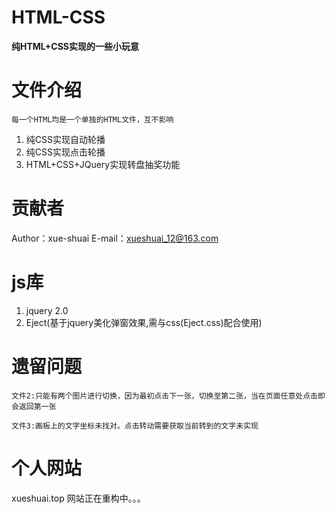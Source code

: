 # HTML-CSS
**纯HTML+CSS实现的一些小玩意**

# 文件介绍
```每一个HTML均是一个单独的HTML文件，互不影响```
1. 纯CSS实现自动轮播
2. 纯CSS实现点击轮播
3. HTML+CSS+JQuery实现转盘抽奖功能

# 贡献者
Author：xue-shuai
E-mail：xueshuai_12@163.com

# js库
1. jquery 2.0
2. Eject(基于jquery美化弹窗效果,需与css(Eject.css)配合使用)

# 遗留问题
``` 
文件2:只能有两个图片进行切换，因为最初点击下一张，切换至第二张，当在页面任意处点击即会返回第一张
```
```
文件3:画板上的文字坐标未找对。点击转动需要获取当前转到的文字未实现
```

# 个人网站
xueshuai.top  网站正在重构中。。。
